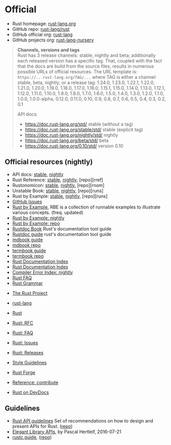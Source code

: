 # Official

- Rust homepage: [rust-lang.org][rust]
- GitHub repo: [rust-lang/rust][repo]
- GitHub official org: [rust-lang][oorg]
- GitHub projects org: [rust-lang-nursery][norg]

[rust]: https://www.rust-lang.org
[repo]: https://github.com/rust-lang/rust
[oorg]: https://github.com/rust-lang/
[norg]: https://github.com/rust-lang-nursery/


> **Channels, versions and tags**   
> Rust has 3 release channels: stable, nightly and beta; additionally each released version has a specific tag. That, coupled with the fact that the docs are build from the source files, results in numerous possible URLs of official resources. The URL template is: `https://...rust-lang.org/TAG/...`
> where TAG is either a channel: stable, beta, nightly; or a release tag:
> 1.24.0, 1.23.0, 1.22.1, 1.22.0, 1.21.0, 1.20.0, 1.19.0, 1.18.0, 1.17.0, 1.16.0, 1.15.1, 1.15.0, 1.14.0, 1.13.0, 1.12.1, 1.12.0, 1.11.0, 1.10.0, 1.9.0, 1.8.0, 1.7.0, 1.6.0, 1.5.0, 1.4.0, 1.3.0, 1.2.0, 1.1.0, 1.0.0, 1.0.0-alpha, 0.12.0, 0.11.0, 0.10, 0.9, 0.8, 0.7, 0.6, 0.5, 0.4, 0.3, 0.2, 0.1
> 
> API docs:
> - https://doc.rust-lang.org/std/         stable (without a tag)
> - https://doc.rust-lang.org/stable/std/  stable (explicit tag)
> - https://doc.rust-lang.org/nightly/std/ nightly
> - https://doc.rust-lang.org/beta/std/    beta
> - https://doc.rust-lang.org/0.10/std/    version 0.10


## Official resources (nightly)

- API docs: [stable][apis], [nightly][apin]
- Rust Reference: [stable][sref], [nightly][nref], [repo][rref]
- Rustonomicon: [stable][snom], [nightly][nnom], [repo][rnom]
- Unstable Book: [stable][suns], [nightly][nuns], [repo][runs]
- Rust by Example: [stable][suns], [nightly][nuns], [repo][runs]
- [GitHub Issues][rlgi]
- [Rust by Example](https://rustbyexample.com), 
  RBE is a collection of runnable examples to illustrate various concepts. (freq. updated)
- [Rust by Example: nightly](https://doc.rust-lang.org/nightly/rust-by-example/)
- [Rust by Example: repo](https://github.com/rust-lang/rust-by-example)
- [Rustdoc Book][sdoc] Rust's documentation tool guide
- [Rustdoc guide][ndoc] rust's documentation tool guide
- [mdbook guide](https://rust-lang-nursery.github.io/mdBook/)
- [mdbook repo](https://github.com/rust-lang-nursery/mdBook)
- [termbook guide](https://byron.github.io/termbook/)
- [termbook repo](https://github.com/Byron/termbook)
- [Rust Documentation Index](https://www.rust-lang.org/en-US/documentation.html)
- [Rust Documentation Index](https://doc.rust-lang.org/nightly/)
- [Compiler Error Index: nightly](https://doc.rust-lang.org/nightly/error-index.html)
- [Rust FAQ](https://www.rust-lang.org/en-US/faq.html)
- [Rust Grammar](https://doc.rust-lang.org/nightly/grammar.html)



[apis]: https://doc.rust-lang.org/std/
[apin]: https://doc.rust-lang.org/nightly/std/

[sref]: https://doc.rust-lang.org/reference
[nref]: https://doc.rust-lang.org/nightly/reference

[snom]: https://doc.rust-lang.org/nomicon
[nnom]: https://doc.rust-lang.org/nightly/nomicon
[gnom]: https://github.com/rust-lang-nursery/nomicon

[suns]: https://doc.rust-lang.org/unstable-book/
[nuns]: https://doc.rust-lang.org/nightly/unstable-book/
[guns]: https://github.com/rust-lang/rust/tree/master/src/doc/unstable-book


[rlgi]: https://github.com/rust-lang/rust/issues/

[sdoc]: https://doc.rust-lang.org/rustdoc/
[ndoc]: https://doc.rust-lang.org/nightly/rustdoc/

[orrp]: https://www.rust-lang.org/en-US/friends.html
[sfaq]: https://www.rust-lang.org/en-US/faq.html



- [The Rust Project](https://www.rust-lang.org)
- [rust-lang](https://github.com/rust-lang)
- [Rust](https://github.com/rust-lang/rust)
- [Rust: RFC](https://rust-lang.github.io/rfcs/)
- [Rust: FAQ](https://www.rust-lang.org/en-US/faq.html)
- [Rust: Issues](https://github.com/rust-lang/rust/issues)
- [Rust: Releases](https://github.com/rust-lang/rust/blob/master/RELEASES.md)
- [Style Guidelines](https://doc.rust-lang.org/1.0.0/style/README.html)
- [Rust Forge](https://forge.rust-lang.org/)


- [Reference: contribute](https://github.com/rust-lang-nursery/reference/issues/9)

- [Rust on DevDocs](http://devdocs.io./rust/)




## Guidelines
- [Rust API guidelines](https://rust-lang-nursery.github.io/api-guidelines/)
  Set of recommendations on how to design and present APIs for Rust. 
  ([repo](https://github.com/rust-lang-nursery/api-guidelines))
- [Elegant Library APIs](https://deterministic.space/elegant-apis-in-rust.html),
  by Pascal Hertleif, 2016-07-21
- [rustc guide](https://rust-lang-nursery.github.io/rustc-guide/), 
([repo](https://github.com/rust-lang-nursery/rustc-guide))
